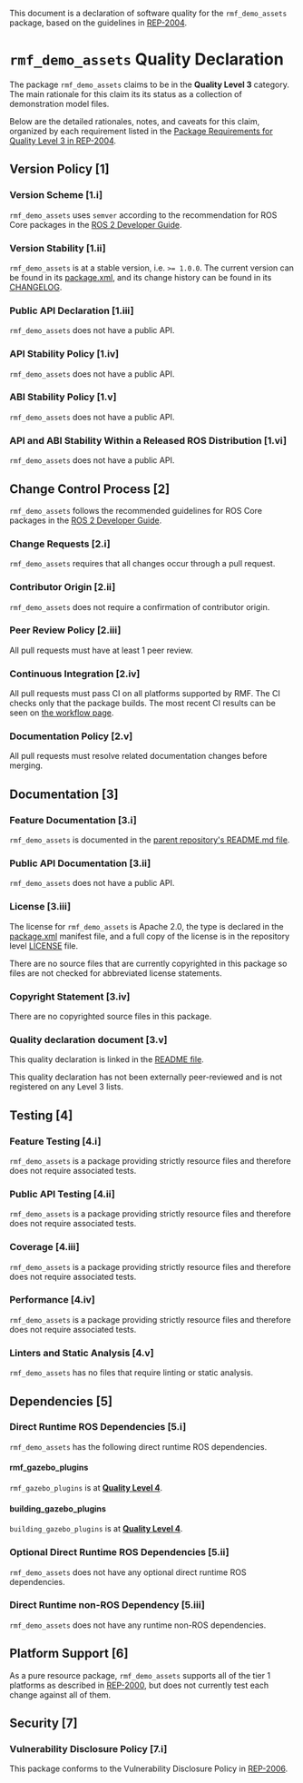 This document is a declaration of software quality for the `rmf_demo_assets` package, based on the guidelines in [REP-2004](https://www.ros.org/reps/rep-2004.html).

# `rmf_demo_assets` Quality Declaration

The package `rmf_demo_assets` claims to be in the **Quality Level 3** category.
The main rationale for this claim its its status as a collection of demonstration model files.

Below are the detailed rationales, notes, and caveats for this claim, organized by each requirement listed in the [Package Requirements for Quality Level 3 in REP-2004](https://www.ros.org/reps/rep-2004.html).

## Version Policy [1]

### Version Scheme [1.i]

`rmf_demo_assets` uses `semver` according to the recommendation for ROS Core packages in the [ROS 2 Developer Guide](https://index.ros.org/doc/ros2/Contributing/Developer-Guide/#versioning).

### Version Stability [1.ii]

`rmf_demo_assets` is at a stable version, i.e. `>= 1.0.0`.
The current version can be found in its [package.xml](package.xml), and its change history can be found in its [CHANGELOG](CHANGELOG.rst).

### Public API Declaration [1.iii]

`rmf_demo_assets` does not have a public API.

### API Stability Policy [1.iv]

`rmf_demo_assets` does not have a public API.

### ABI Stability Policy [1.v]

`rmf_demo_assets` does not have a public API.

### API and ABI Stability Within a Released ROS Distribution [1.vi]

`rmf_demo_assets` does not have a public API.

## Change Control Process [2]

`rmf_demo_assets` follows the recommended guidelines for ROS Core packages in the [ROS 2 Developer Guide](https://index.ros.org/doc/ros2/Contributing/Developer-Guide/#package-requirements).

### Change Requests [2.i]

`rmf_demo_assets` requires that all changes occur through a pull request.

### Contributor Origin [2.ii]

`rmf_demo_assets` does not require a confirmation of contributor origin.

### Peer Review Policy [2.iii]

All pull requests must have at least 1 peer review.

### Continuous Integration [2.iv]

All pull requests must pass CI on all platforms supported by RMF.
The CI checks only that the package builds.
The most recent CI results can be seen on [the workflow page](https://github.com/osrf/rmf_demos/actions).

### Documentation Policy [2.v]

All pull requests must resolve related documentation changes before merging.

## Documentation [3]

### Feature Documentation [3.i]

`rmf_demo_assets` is documented in the [parent repository's README.md file](https://github.com/osrf/rmf_demos/blob/master/README.md).

### Public API Documentation [3.ii]

`rmf_demo_assets` does not have a public API.

### License [3.iii]

The license for `rmf_demo_assets` is Apache 2.0, the type is declared in the [package.xml](package.xml) manifest file, and a full copy of the license is in the repository level [LICENSE](../LICENSE) file.

There are no source files that are currently copyrighted in this package so files are not checked for abbreviated license statements.

### Copyright Statement [3.iv]

There are no copyrighted source files in this package.

### Quality declaration document [3.v]

This quality declaration is linked in the [README file](README.md).

This quality declaration has not been externally peer-reviewed and is not registered on any Level 3 lists.

## Testing [4]

### Feature Testing [4.i]

`rmf_demo_assets` is a package providing strictly resource files and therefore does not require associated tests.

### Public API Testing [4.ii]

`rmf_demo_assets` is a package providing strictly resource files and therefore does not require associated tests.

### Coverage [4.iii]

`rmf_demo_assets` is a package providing strictly resource files and therefore does not require associated tests.

### Performance [4.iv]

`rmf_demo_assets` is a package providing strictly resource files and therefore does not require associated tests.

### Linters and Static Analysis [4.v]

`rmf_demo_assets` has no files that require linting or static analysis.

## Dependencies [5]

### Direct Runtime ROS Dependencies [5.i]

`rmf_demo_assets` has the following direct runtime ROS dependencies.

#### rmf_gazebo_plugins

`rmf_gazebo_plugins` is at [**Quality Level 4**](https://github.com/osrf/rmf_demos/blob/master/rmf_gazebo_plugins/QUALITY_DECLARATION.md).

#### building_gazebo_plugins

`building_gazebo_plugins` is at [**Quality Level 4**](https://github.com/osrf/traffic_editor/building_sim_plugins/blob/master/building_gazebo_plugins/QUALITY_DECLARATION.md).

### Optional Direct Runtime ROS Dependencies [5.ii]

`rmf_demo_assets` does not have any optional direct runtime ROS dependencies.

### Direct Runtime non-ROS Dependency [5.iii]

`rmf_demo_assets` does not have any runtime non-ROS dependencies.

## Platform Support [6]

As a pure resource package, `rmf_demo_assets` supports all of the tier 1 platforms as described in [REP-2000](https://www.ros.org/reps/rep-2000.html#support-tiers), but does not currently test each change against all of them.

## Security [7]

### Vulnerability Disclosure Policy [7.i]

This package conforms to the Vulnerability Disclosure Policy in [REP-2006](https://www.ros.org/reps/rep-2006.html).
